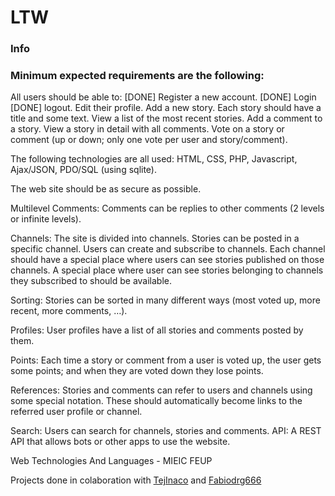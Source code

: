 # **LTW**

### Info

### Minimum expected requirements are the following:

All users should be able to:
  [DONE] Register a new account.
  [DONE] Login
  [DONE] logout.
    Edit their profile.
    Add a new story. Each story should have a title and some text.
    View a list of the most recent stories.
    Add a comment to a story.
    View a story in detail with all comments.
    Vote on a story or comment (up or down; only one vote per user and story/comment).
 
The following technologies are all used: HTML, CSS, PHP, Javascript, Ajax/JSON, PDO/SQL (using sqlite).

The web site should be as secure as possible.

Multilevel Comments: Comments can be replies to other comments (2 levels or infinite levels).

Channels: The site is divided into channels. Stories can be posted in a specific channel. Users can create and subscribe to channels. 
Each channel should have a special place where users can see stories published on those channels. A special place where user can see stories belonging to channels they subscribed to should be available.

Sorting: Stories can be sorted in many different ways (most voted up, more recent, more comments, …).

Profiles: User profiles have a list of all stories and comments posted by them.

Points: Each time a story or comment from a user is voted up, the user gets some points; and when they are voted down they lose points.

References: Stories and comments can refer to users and channels using some special notation. These should automatically become links 
to the referred user profile or channel.

Search: Users can search for channels, stories and comments.
API: A REST API that allows bots or other apps to use the website.



Web Technologies And Languages - MIEIC FEUP

Projects done in colaboration with [TejInaco](https://github.com/TejInaco) and [Fabiodrg666](https://github.com/Fabiodrg666)

